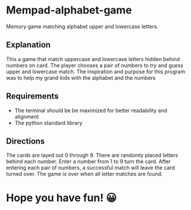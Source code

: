 # Mempad-alphabet-game
Memory game matching alphabet upper and lowercase letters.
## Explanation
This a game that match uppercase and lowercase letters
hidden behind numbers on card. The player chooses a pair
of numbers to try and guess upper and lowercase match.
The inspiration and purpose for this program was to help
my grand kids with the alphabet and the numbers
## Requirements
- The terminal should be be maximized for better
readability and alignment
- The python standard library
## Directions
The cards are layed out 0 through 9.  There are randomly placed letters behind each number.  Enter a number from 1 to 9 turn the card.  After entering each pair of numbers, a successful match will leave the card turned over.  The game is over when all letter matches are found.

#
# Hope you have fun! 😀


